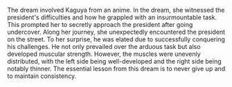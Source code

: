 The dream involved Kaguya from an anime. In the dream, she witnessed the president's difficulties and how he grappled with an insurmountable task. This prompted her to secretly approach the president after going undercover. Along her journey, she unexpectedly encountered the president on the street. To her surprise, he was elated due to successfully conquering his challenges. He not only prevailed over the arduous task but also developed muscular strength. However, the muscles were unevenly distributed, with the left side being well-developed and the right side being notably thinner. The essential lesson from this dream is to never give up and to maintain consistency.